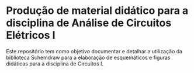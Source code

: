 # Produção de material didático para a disciplina de Análise de Circuitos Elétricos I

Este repositório tem como objetivo documentar e detalhar a utilização da biblioteca Schemdraw para a elaboração de esquemáticos e figuras didáticas para a disciplina de Circuitos I.
